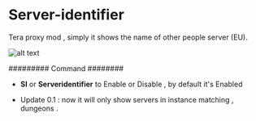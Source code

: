 # Server-identifier
Tera proxy mod , simply it shows the name of other people server (EU).

![alt text](https://i.imgur.com/F4bKSem.png)

 ######### Command ########
 
  *  <strong>SI</strong> or <strong>Serveridentifier</strong> to Enable or Disable , by default it's Enabled

  *  Update 0.1 : now it will only show servers in instance matching , dungeons .
          

 
